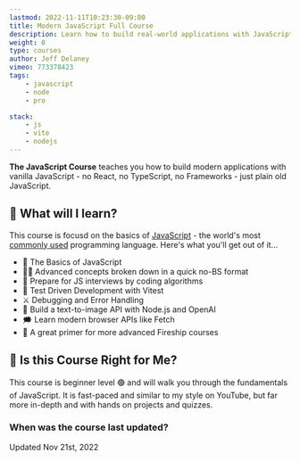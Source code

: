 ```yaml
---
lastmod: 2022-11-11T10:23:30-09:00
title: Modern JavaScript Full Course
description: Learn how to build real-world applications with JavaScript
weight: 0
type: courses
author: Jeff Delaney
vimeo: 773378423
tags: 
    - javascript
    - node
    - pro

stack: 
    - js
    - vite
    - nodejs
---
```


**The JavaScript Course** teaches you how to build modern applications with vanilla JavaScript - no React, no TypeScript, no Frameworks - just plain old JavaScript. 


## 🦄 What will I learn?

This course is focusd on the basics of [JavaScript]((https://en.wikipedia.org/wiki/JavaScript)) - the world's most [commonly used](https://survey.stackoverflow.co/2022/) programming language. Here's what you'll get out of it...

- 👶 The Basics of JavaScript
- 👨‍🎤 Advanced concepts broken down in a quick no-BS format
- 📰 Prepare for JS interviews by coding algorithms
- 🧪 Test Driven Development with Vitest
- ⚔️ Debugging and Error Handling
- 🎨 Build a text-to-image API with Node.js and OpenAI
- 🗯️ Learn modern browser APIs like Fetch
- 🍕 A great primer for more advanced Fireship courses


## 🤔 Is this Course Right for Me?

<div class="box box-green">
This course is beginner level 🟢 and will walk you through the fundamentals of JavaScript. It is fast-paced and similar to my style on YouTube, but far more in-depth and with hands on projects and quizzes. 
</div>

### When was the course last updated?

<span class="tag tag-sm tag-pro">Updated Nov 21st, 2022</span>
